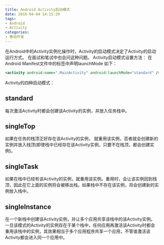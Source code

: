 ```yaml
---
title: Android Activity启动模式
date: 2016-04-04 14:15:29
tags:
- Android
- Activity
categories:
- 移动开发
---
```


在Android中的Activity实例化操作时，Activity的启动模式决定了Activity的启动运行方式。
在面试和笔试中也会问这种问题。
Activity启动模式设置方法：
在Android Manifest文件中的<activity></activity>标签中声明launchMode
如下：
```xml
<activity android:name=".MainActivity" android:launchMode="standard" />
```
Activity的四种启动模式：

## standard

每次激活Activity时都会创建该Activity的实例，并放入任务栈中。

## singleTop

如果在任务的栈顶正好存在该Activity的实例， 就重用该实例，否者就会创建新的实例并放入栈顶(即使栈中已经存在该Activity实例，只要不在栈顶，都会创建实例)。

## singleTask

如果在栈中已经有该Activity的实例，就重用该实例。重用时，会让该实例回到栈顶，因此在它上面的实例将会被移出栈。如果栈中不存在该实例，将会创建新的实例放入栈中。 

## singleInstance

在一个新栈中创建该Activity实例，并让多个应用共享该栈中的该Activity实例。一旦该模式的Activity的实例存在于某个栈中，任何应用再激活该Activity时都会重用该栈中的实例，其效果相当于多个应用程序共享一个应用，不管谁激活该Activity都会进入同一个应用中。